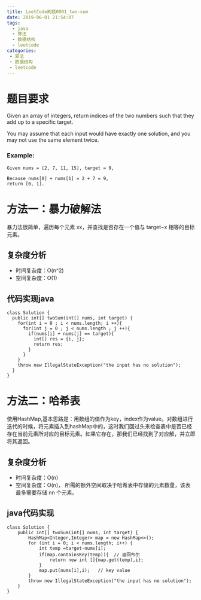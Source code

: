 ```yaml
---
title: LeetCode刷题0001_two-sum
date: 2019-06-01 21:54:07
tags: 
  - java
  - 算法
  - 数据结构
  - leetcode
categories:
 - 算法
 - 数据结构
 - leetcode
---
```


# 题目要求
Given an array of integers, return indices of the two numbers such that they add up to a specific target.

You may assume that each input would have exactly one solution, and you may not use the same element twice.

### Example:
```
Given nums = [2, 7, 11, 15], target = 9,

Because nums[0] + nums[1] = 2 + 7 = 9,
return [0, 1].
```

# 方法一：暴力破解法
暴力法很简单，遍历每个元素 xx，并查找是否存在一个值与 target−x 相等的目标元素。
## 复杂度分析
- 时间复杂度：O(n^2)
- 空间复杂度：O(1)
## 代码实现java
```
class Solution {
  public int[] twoSum(int[] nums, int target) {
    for(int i = 0 ; i < nums.length; i ++){
      for(int j = 0 ; j < nums.length ; j ++){
        if(nums[i] + nums[j] == target){
          int[] res = {i, j};
          return res;
        }
      }
    }
    throw new IllegalStateException("the input has no solution");
  }
}
```
# 方法二：哈希表
使用HashMap,基本思路是：用数组的值作为key，index作为value。对数组进行迭代的时候，将元素插入到hashMap中的，这时我们回过头来检查表中是否已经存在当前元素所对应的目标元素。如果它存在，那我们已经找到了对应解，并立即将其返回。
## 复杂度分析
- 时间复杂度：O(n)
- 空间复杂度：O(n)， 所需的额外空间取决于哈希表中存储的元素数量，该表最多需要存储 nn 个元素。
## java代码实现
```
class Solution {
    public int[] twoSum(int[] nums, int target) {
        HashMap<Integer,Integer> map = new HashMap<>();
        for (int i = 0; i < nums.length; i++) {
            int temp =target-nums[i];
            if(map.containsKey(temp)){  // 返回布尔
                return new int []{map.get(temp),i};
            }
            map.put(nums[i],i);   // key value
        }
        throw new IllegalStateException("the input has no solution");
    }
}
```
